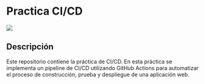 # Practica CI/CD
[![](https://github.com/jonakls/basic-practice-ci/actions/workflows/gradle.yml/badge.svg)](https://github.com/jonakls/basic-practice-ci/actions/workflows/gradle.yml)

## Descripción
Este repositorio contiene la práctica de CI/CD. En esta práctica se implementa un pipeline de CI/CD utilizando GitHub Actions para automatizar el proceso de construcción, prueba y despliegue de una aplicación web.